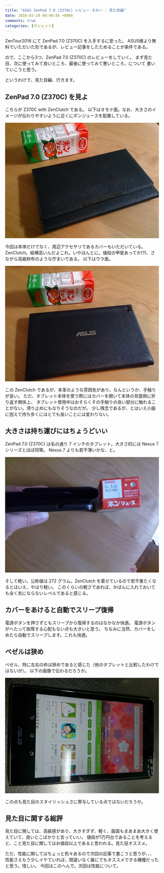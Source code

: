 ```yaml
---
title: "ASUS ZenPad 7.0 (Z370C) レビュー その一 : 見た目編"
date: 2016-03-29 00:40:56 +0900
comments: true
categories: [ガジェット]
---
```


ZenTour2016 にて ZenPad 7.0 (Z370C) を入手するに至った。
ASUS様より無料でいただいた形であるが、レビュー記事をしたためることが条件である。

ので、ここから3つ、ZenPad 7.0 (Z370C) のレビューをしていく。
まず見た目、次に使ってみて良いところ、最後に使ってみて悪いところ、について
書いていこうと思う。

というわけで、見た目編、行きます。

## ZenPad 7.0 (Z370C) を見よ

こちらが Z370C with ZenClutch である。
以下はオモテ面。なお、大きさのイメージが伝わりやすいように近くにポンジュースを配置している。

![Z370C](/images/z370c/1.jpg)

今回は本体だけでなく、周辺アクセサリであるカバーもいただいている。
ZenClutch。結構高いんだよこれ。いやほんとに。値段の甲斐あってか(?)、さながら高級財布のような佇まいである。
以下はウラ面。

![Z370C](/images/z370c/3.jpg)

この ZenClutch であるが、本革のような雰囲気があり、なんというか、手触りが良い。
ただ、タブレット本体を使う際にはカバーを開いて本体の背面側に折り返す関係上、
タブレット使用中はおそらくその手触りの良い部分に触れることがない。滑り止めにもなりそうなのだが。
少し残念であるが、とはいえ小脇に抱えて持ち歩くにはとても良いことには変わりない。

## 大きさは持ち運びにはちょうどいい

ZenPad 7.0 (Z370C) は名の通り 7 インチのタブレット。大きさ的には Nexus 7 シリーズとほぼ同等。
Nexus 7 よりも若干薄いかな、と。

![Z370C](/images/z370c/4.jpg)

そして軽い。公称値は 272 グラム。ZenClutch を着せているので若干重たくなるとはいえ、やはり軽い。
このくらいの軽さであれば、かばんに入れておいても全く気にならないレベルであると感じる。

## カバーをあけると自動でスリープ復帰

電源ボタンを押さずともスリープから復帰するのはなかなか快適。
電源ボタンがへたって故障する心配もない点も大きいと思う。
ちなみに当然、カバーをしめたら自動でスリープします。これも快適。

## ベゼルは狭め

ベゼル、特に左右の枠は狭めであると感じた（他のタブレットと比較したわけではないが）。
以下の画像で伝わるだろうか。

![Z370C](/images/z370c/5.jpg)

この点も見た目のスタイリッシュさに寄与している点ではないだろうか。

## 見た目に関する総評

見た目に関しては、高級感があり、大きすぎず、軽く、画面もまあまあ大きく使えていて、良いとこばかりと言っていい。
値段が1万円台であることを考えると、こと見た目に関してはお値段以上であると思われる。見た目オススメ。

ただ、性能に関してはちょっと色々あるので次回の記事で書こうと思うが、、、
性能さえもう少しイケていれば、間違いなく誰にでもオススメできる機種だったと思う。惜しい。
今回はこのへんで。次回は性能について。
